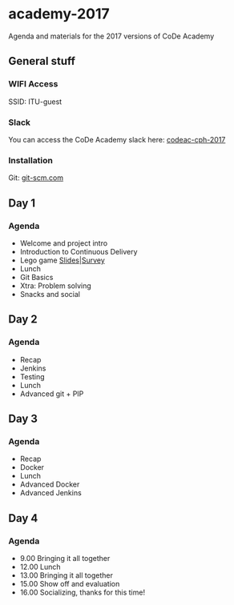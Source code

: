 # academy-2017
Agenda and materials for the 2017 versions of CoDe Academy
## General stuff

### WIFI Access
SSID: ITU-guest

### Slack
You can access the CoDe Academy slack here: [codeac-cph-2017](https://join.slack.com/t/codeac-cph-2017/shared_invite/MjIyMTYyMTQxNDc1LTE1MDE4NDczMDQtMWIwOGVmYTE1MA)

### Installation
Git: [git-scm.com](https://git-scm.com/)


## Day 1
### Agenda
* Welcome and project intro
* Introduction to Continuous Delivery
* Lego game [Slides](http://code.praqma.com/reveals/code-academy/lego-scrum/#/)|[Survey](https://goo.gl/forms/ZhLXm4eHPcsGheTB3)
* Lunch
* Git Basics
* Xtra: Problem solving
* Snacks and social



## Day 2
### Agenda
* Recap
* Jenkins
* Testing
* Lunch
* Advanced git + PIP



## Day 3
### Agenda
* Recap
* Docker
* Lunch
* Advanced Docker
* Advanced Jenkins

## Day 4
### Agenda

* 9.00 Bringing it all together
* 12.00 Lunch
* 13.00 Bringing it all together
* 15.00 Show off and evaluation
* 16.00 Socializing, thanks for this time!
